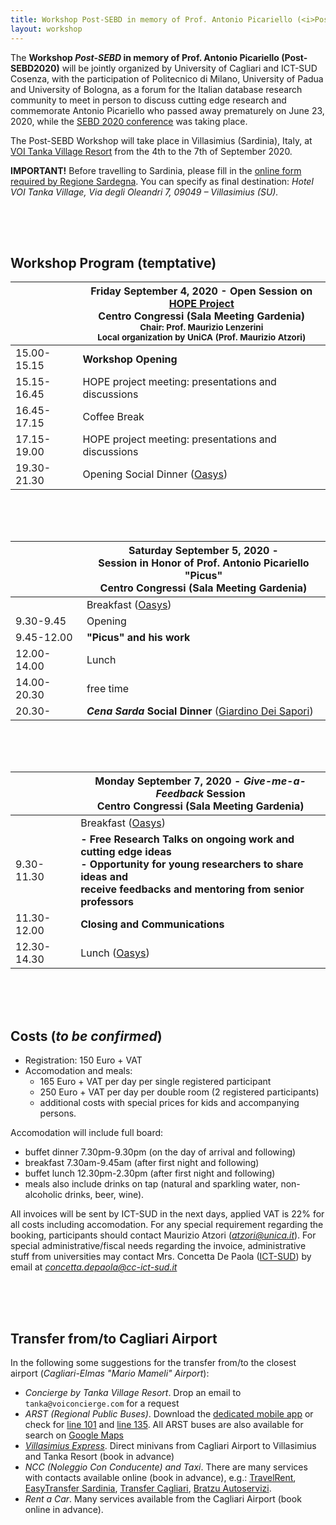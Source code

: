 ```yaml
---
title: Workshop Post-SEBD in memory of Prof. Antonio Picariello (<i>Post-SEBD2020</i>)
layout: workshop
---
```



The **Workshop *Post-SEBD* in memory of Prof. Antonio Picariello (Post-SEBD2020)** will be jointly organized by University of Cagliari and ICT-SUD Cosenza, with the participation of Politecnico di Milano, University of Padua and University of Bologna, as a forum 
for the Italian database research community to meet in person to discuss cutting edge research and commemorate Antonio Picariello who passed away prematurely on June 23, 2020, while the [SEBD 2020 conference](https://sebd2020.unica.it/) was taking place.

The Post-SEBD Workshop will take place in Villasimius (Sardinia), Italy, at [VOI Tanka Village Resort](https://www.voitankavillage.com/) from the 4th to the 7th of September 2020.


**IMPORTANT!** Before travelling to Sardinia, please fill in the [online form required by Regione Sardegna](https://sus.regione.sardegna.it/sus/covid19/regimbarco/init?lang=it). You can specify as final destination: *Hotel VOI Tanka Village, Via degli Oleandri 7, 09049 – Villasimius (SU).*




<div style="padding-top:50px"></div>


## Workshop Program (temptative)


|    | Friday September 4, 2020 - Open Session on [HOPE Project](https://sites.google.com/diag.uniroma1.it/prin-hope2017) <br/> Centro Congressi (Sala Meeting Gardenia) <br/><small class="text-muted">Chair: Prof. Maurizio Lenzerini </small> <br/> <small class="text-muted">Local organization by UniCA (Prof. Maurizio Atzori)</small>   |
| ------ | ----------------------- |
| 15.00-15.15 | **Workshop Opening**   |
| 15.15-16.45 | HOPE project meeting: presentations and discussions   |
| 16.45-17.15 | Coffee Break  |
| 17.15-19.00 | HOPE project meeting: presentations and discussions  |
| 19.30-21.30 | Opening Social Dinner ([Oasys](https://www.voitankavillage.com/ristorante/oasys/))   |


<div style="padding-top:50px"></div>


|    | Saturday September 5, 2020 - <br/> Session in Honor of Prof. Antonio Picariello "Picus"<br/> Centro Congressi (Sala Meeting Gardenia)   |
| ------ | ----------------------- |
| | Breakfast ([Oasys](https://www.voitankavillage.com/ristorante/oasys/))   |
| 9.30-9.45 | Opening   |
| 9.45-12.00 | **"Picus" and his work**   |
| 12.00-14.00 | Lunch   |
| 14.00-20.30 | free time   |
| 20.30- | ***Cena Sarda* Social Dinner** ([Giardino Dei Sapori](https://www.voitankavillage.com/ristorante/giardino-dei-sapori/))    |


<div style="padding-top:50px"></div>


|     |   Monday September 7, 2020  -  *Give-me-a-Feedback* Session<br/> Centro Congressi (Sala Meeting Gardenia)     |
| ------------- | ------------- |
| | Breakfast  ([Oasys](https://www.voitankavillage.com/ristorante/oasys/)) |
| 9.30-11.30 | <b>  - Free Research Talks on ongoing work and cutting edge ideas <br/> - Opportunity for young researchers to share ideas and <br/>receive feedbacks and mentoring from senior professors </b>  |
| 11.30-12.00 |  <b> Closing and Communications </b> |
| 12.30-14.30 | Lunch ([Oasys](https://www.voitankavillage.com/ristorante/oasys/))   |



<div style="padding-top:50px"></div>


Costs (*to be confirmed*)
-----------------------
 * Registration: 150 Euro + VAT
 * Accomodation and meals:
    * 165 Euro + VAT per day per single registered participant
    * 250 Euro + VAT per day per double room (2 registered participants)
    * additional costs with special prices for kids and accompanying persons.

Accomodation will include full board:
   - buffet dinner 7.30pm-9.30pm (on the day of arrival and following)
   - breakfast 7.30am-9.45am (after first night and following)
   - buffet lunch 12.30pm-2.30pm (after first night and following)
   - meals also include drinks on tap (natural and sparkling water, non-alcoholic drinks, beer, wine).
   
All invoices will be sent by ICT-SUD in the next days, applied VAT is 22% for all costs including accomodation. 
For any special requirement regarding the booking, participants should contact Maurizio Atzori (*atzori@unica.it*).
For special administrative/fiscal needs regarding the invoice, administrative stuff from universities may contact Mrs. Concetta De Paola ([ICT-SUD](https://www.cc-ict-sud.it/)) by email at *concetta.depaola@cc-ict-sud.it*
   


<div style="padding-top:50px"></div>

Transfer from/to Cagliari Airport
---------------------------------
In the following some suggestions for the transfer from/to the closest airport (*Cagliari-Elmas "Mario Mameli" Airport*):

 - *Concierge by Tanka Village Resort*. Drop an email to `tanka@voiconcierge.com` for a request
 - *ARST (Regional Public Buses)*. Download the [dedicated mobile app](https://play.google.com/store/apps/details?id=com.sardegna.trasporti.arsttrasporti&hl=it) or check for [line 101](http://www.arstspa.info/101.pdf) and [line 135](http://www.arstspa.info/135.pdf).
 All ARST buses are also available for search on [Google Maps](http://www.arst.sardegna.it/orari_e_autolinee/Servizi_extraurbani.html)
 - *[Villasimius Express](http://www.villasimiusexpress.it/mobile/informazioni-utili/)*. Direct minivans from Cagliari Airport to Villasimius and Tanka Resort (book in advance)
 - *NCC (Noleggio Con Conducente) and Taxi*. There are many services with contacts available online (book in advance), e.g.: [TravelRent](http://travelrent.it/), [EasyTransfer Sardinia](http://www.easytransfersardinia.it/), [Transfer Cagliari](http://www.transfer-cagliari.it/), [Bratzu Autoservizi](https://www.autoservizibratzu.it/servizi/taxi-ncc-aeroporto-cagliari-tanka-village.php).
 - *Rent a Car*. Many services available from the Cagliari Airport (book online in advance).



<style>
.anchor {
    display: block;
    position: relative;
    top: -50px;
    visibility: hidden;
}
</style>

<script src="/vendor/jquery/jquery.min.js"></script>
<script type="text/javascript">
function goBack() {
  window.history.back();
}
  window.addEventListener('load', function () {
     $('table').addClass('table').addClass('table-bordered');
     $(".navbar-brand").text(" Post-SEBD2020 Villasimius");
     $("#navbarResponsive").remove();
  })
</script>


